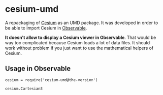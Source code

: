 # cesium-umd

A repackaging of [Cesium](https://www.npmjs.com/package/cesium) as an UMD package. It was developed in order to be able to import Cesium in [Observable](https://observablehq.com/).

**It doesn't allow to display a Cesium viewer in Observable**. That would be way too complicated because Cesium loads a lot of data files. It should work without problem if you just want to use the mathematical helpers of Cesium.

## Usage in Observable

```
cesium = require('cesium-umd@the-version')

cesium.Cartesian3
```
